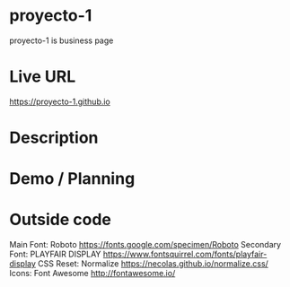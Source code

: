 # proyecto-1
proyecto-1 is business page 

# Live URL
https://proyecto-1.github.io

# Description


# Demo / Planning


# Outside code
Main Font: Roboto https://fonts.google.com/specimen/Roboto
Secondary Font: PLAYFAIR DISPLAY https://www.fontsquirrel.com/fonts/playfair-display
CSS Reset: Normalize https://necolas.github.io/normalize.css/
Icons: Font Awesome http://fontawesome.io/
